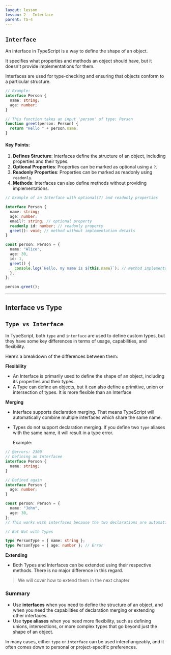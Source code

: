 ```yaml
---
layout: lesson
lesson: 2 - Interface
parent: TS-4
---
```


## `Interface`

An interface in TypeScript is a way to define the shape of an object.

It specifies what properties and methods an object should have, but it doesn't provide implementations for them.

Interfaces are used for type-checking and ensuring that objects conform to a particular structure.

```ts twoslash
// Example:
interface Person {
  name: string;
  age: number;
}

// This function takes an input 'person' of type: Person
function greet(person: Person) {
  return "Hello " + person.name;
}
```

#### Key Points:

1. **Defines Structure**: Interfaces define the structure of an object, including properties and their types.
2. **Optional Properties**: Properties can be marked as optional using a `?`.
3. **Readonly Properties**: Properties can be marked as readonly using `readonly`.
4. **Methods**: Interfaces can also define methods without providing implementations.

```ts twoslash
// Example of an Interface with optional(?) and readonly properties

interface Person {
  name: string;
  age: number;
  email?: string; // optional property
  readonly id: number; // readonly property
  greet(): void; // method without implementation details
}

const person: Person = {
  name: "Alice",
  age: 30,
  id: 1,
  greet() {
    console.log(`Hello, my name is ${this.name}`); // method implementation
  },
};

person.greet();
```

---

## Interface vs Type

## `Type vs Interface`

In TypeScript, both `type` and `interface` are used to define custom types, but they have some key differences in terms of usage, capabilities, and flexibility.

Here’s a breakdown of the differences between them:

**Flexibility**

- An Interface is primarily used to define the shape of an object, including its properties and their types.
- A Type can define an objects, but it can also define a primitive, union or intersection of types. It is more flexible than an Interface

**Merging**

- Interface supports declaration merging. That means TypeScript will automatically combine multiple interfaces which share the same name.
- Types do not support declaration merging. If you define two `type` aliases with the same name, it will result in a type error.

  Example:

```ts twoslash
// @errors: 2300
// Defining an Interfacee
interface Person {
  name: string;
}

// Defined again
interface Person {
  age: number;
}

const person: Person = {
  name: "John",
  age: 30,
};
// This works with interfaces because the two declarations are automatically merged

// But Not with Types

type PersonType = { name: string };
type PersonType = { age: number }; // Error
```

**Extending**

- Both Types and Interfaces can be extended using their respective methods. There is no major difference in this regard.

> We will cover how to extend them in the next chapter

### Summary

- Use **interfaces** when you need to define the structure of an object, and when you need the capabilities of declaration merging or extending other interfaces.
- Use **type aliases** when you need more flexibility, such as defining unions, intersections, or more complex types that go beyond just the shape of an object.

In many cases, either `type` or `interface` can be used interchangeably, and it often comes down to personal or project-specific preferences.
